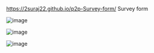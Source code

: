 https://2suraj22.github.io/p2p-Survey-form/
Survey form

![image](https://github.com/2suRaj22/p2p-Survey-form/assets/118765700/fa0cd551-f57f-42e4-bd94-be38b0b7585e)

![image](https://github.com/2suRaj22/p2p-Survey-form/assets/118765700/4cad6fbd-493a-4ff4-a63c-5a97115b10bb)

![image](https://github.com/2suRaj22/p2p-Survey-form/assets/118765700/d121ffbe-8c5a-42b8-b68a-c8d6734c741c)


